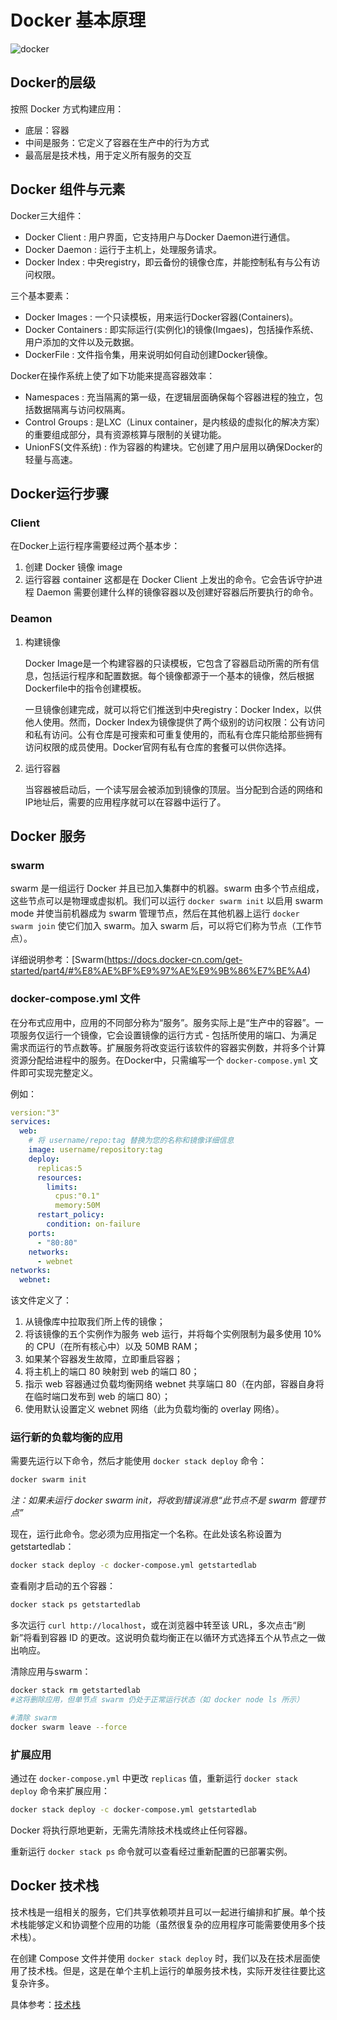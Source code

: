 # Docker 基本原理

![docker](/Docker/docker1.jpg)

## Docker的层级
按照 Docker 方式构建应用：
- 底层：容器
- 中间是服务：它定义了容器在生产中的行为方式
- 最高层是技术栈，用于定义所有服务的交互

## Docker 组件与元素
Docker三大组件：
- Docker Client : 用户界面，它支持用户与Docker Daemon进行通信。
- Docker Daemon : 运行于主机上，处理服务请求。
- Docker Index : 中央registry，即云备份的镜像仓库，并能控制私有与公有访问权限。

三个基本要素：
- Docker Images : 一个只读模板，用来运行Docker容器(Containers)。
- Docker Containers : 即实际运行(实例化)的镜像(Imgaes)，包括操作系统、用户添加的文件以及元数据。
- DockerFile : 文件指令集，用来说明如何自动创建Docker镜像。

Docker在操作系统上使了如下功能来提高容器效率：
- Namespaces : 充当隔离的第一级，在逻辑层面确保每个容器进程的独立，包括数据隔离与访问权隔离。
- Control Groups : 是LXC（Linux container，是内核级的虚拟化的解决方案）的重要组成部分，具有资源核算与限制的关键功能。
- UnionFS(文件系统) : 作为容器的构建块。它创建了用户层用以确保Docker的轻量与高速。

## Docker运行步骤
### Client
在Docker上运行程序需要经过两个基本步：
1. 创建 Docker 镜像 image
2. 运行容器 container
这都是在 Docker Client 上发出的命令。它会告诉守护进程 Daemon 需要创建什么样的镜像容器以及创建好容器后所要执行的命令。
### Deamon
1. 构建镜像

    Docker Image是一个构建容器的只读模板，它包含了容器启动所需的所有信息，包括运行程序和配置数据。每个镜像都源于一个基本的镜像，然后根据Dockerfile中的指令创建模板。

    一旦镜像创建完成，就可以将它们推送到中央registry：Docker Index，以供他人使用。然而，Docker Index为镜像提供了两个级别的访问权限：公有访问和私有访问。公有仓库是可搜索和可重复使用的，而私有仓库只能给那些拥有访问权限的成员使用。Docker官网有私有仓库的套餐可以供你选择。

2. 运行容器

    当容器被启动后，一个读写层会被添加到镜像的顶层。当分配到合适的网络和IP地址后，需要的应用程序就可以在容器中运行了。

## Docker 服务
### swarm
swarm 是一组运行 Docker 并且已加入集群中的机器。swarm 由多个节点组成，这些节点可以是物理或虚拟机。我们可以运行 `docker swarm init` 以启用 swarm mode 并使当前机器成为 swarm 管理节点，然后在其他机器上运行 `docker swarm join` 使它们加入 swarm。加入 swarm 后，可以将它们称为节点（工作节点）。

详细说明参考：[Swarm(https://docs.docker-cn.com/get-started/part4/#%E8%AE%BF%E9%97%AE%E9%9B%86%E7%BE%A4)

### docker-compose.yml 文件
在分布式应用中，应用的不同部分称为“服务”。服务实际上是“生产中的容器”。一项服务仅运行一个镜像，它会设置镜像的运行方式 - 包括所使用的端口、为满足需求而运行的节点数等。扩展服务将改变运行该软件的容器实例数，并将多个计算资源分配给进程中的服务。在Docker中，只需编写一个 `docker-compose.yml` 文件即可实现完整定义。

例如：
```yml
version:"3"
services:
  web:
    # 将 username/repo:tag 替换为您的名称和镜像详细信息
    image: username/repository:tag
    deploy:
      replicas:5
      resources:
        limits:
          cpus:"0.1"
          memory:50M
      restart_policy:
        condition: on-failure
    ports:
      - "80:80"
    networks:
      - webnet
networks:
  webnet:
```
该文件定义了：
1. 从镜像库中拉取我们所上传的镜像；
2. 将该镜像的五个实例作为服务 web 运行，并将每个实例限制为最多使用 10% 的 CPU（在所有核心中）以及 50MB RAM；
3. 如果某个容器发生故障，立即重启容器；
4. 将主机上的端口 80 映射到 web 的端口 80；
5. 指示 web 容器通过负载均衡网络 webnet 共享端口 80（在内部，容器自身将在临时端口发布到 web 的端口 80）；
6. 使用默认设置定义 webnet 网络（此为负载均衡的 overlay 网络）。

### 运行新的负载均衡的应用
需要先运行以下命令，然后才能使用 `docker stack deploy` 命令：
```bash
docker swarm init
```
*注：如果未运行 docker swarm init，将收到错误消息“此节点不是 swarm 管理节点”*

现在，运行此命令。您必须为应用指定一个名称。在此处该名称设置为 getstartedlab：
```bash
docker stack deploy -c docker-compose.yml getstartedlab
```
查看刚才启动的五个容器：
```bash
docker stack ps getstartedlab
```
多次运行 `curl http://localhost`，或在浏览器中转至该 URL，多次点击“刷新”将看到容器 ID 的更改。这说明负载均衡正在以循环方式选择五个从节点之一做出响应。

清除应用与swarm：
```bash
docker stack rm getstartedlab
#这将删除应用，但单节点 swarm 仍处于正常运行状态（如 docker node ls 所示）

#清除 swarm
docker swarm leave --force 
```
### 扩展应用
通过在 `docker-compose.yml` 中更改 `replicas` 值，重新运行 `docker stack deploy` 命令来扩展应用：
```bash
docker stack deploy -c docker-compose.yml getstartedlab
```
Docker 将执行原地更新，无需先清除技术栈或终止任何容器。

重新运行 `docker stack ps` 命令就可以查看经过重新配置的已部署实例。

## Docker 技术栈
技术栈是一组相关的服务，它们共享依赖项并且可以一起进行编排和扩展。单个技术栈能够定义和协调整个应用的功能（虽然很复杂的应用程序可能需要使用多个技术栈）。

在创建 Compose 文件并使用 `docker stack deploy` 时，我们以及在技术层面使用了技术栈。但是，这是在单个主机上运行的单服务技术栈，实际开发往往要比这复杂许多。

具体参考：[技术栈](https://docs.docker-cn.com/get-started/part5/#%E7%95%99%E5%AD%98%E6%95%B0%E6%8D%AE)